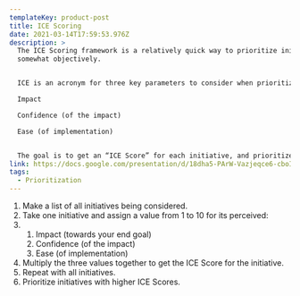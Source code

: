 ```yaml
---
templateKey: product-post
title: ICE Scoring
date: 2021-03-14T17:59:53.976Z
description: >
  The ICE Scoring framework is a relatively quick way to prioritize initiatives
  somewhat objectively.


  ICE is an acronym for three key parameters to consider when prioritizing initiatives:

  Impact

  Confidence (of the impact)

  Ease (of implementation)


  The goal is to get an “ICE Score” for each initiative, and prioritize initiatives with the higher ICE Scores 
link: https://docs.google.com/presentation/d/18dha5-PArW-Vazjeqce6-cboIn6gwjyB_1U95Y8ZRQQ/edit#slide=id.gb70c0c9545_0_165
tags:
  - Prioritization
---
```



1. Make a list of all initiatives being considered.
2. Take one initiative and assign a value from 1 to 10 for its perceived:
3. 1. Impact (towards your end goal)
   2. Confidence (of the impact)
   3. Ease (of implementation)
4. Multiply the three values together to get the ICE Score for the initiative.
5. Repeat with all initiatives.
6. Prioritize initiatives with higher ICE Scores.